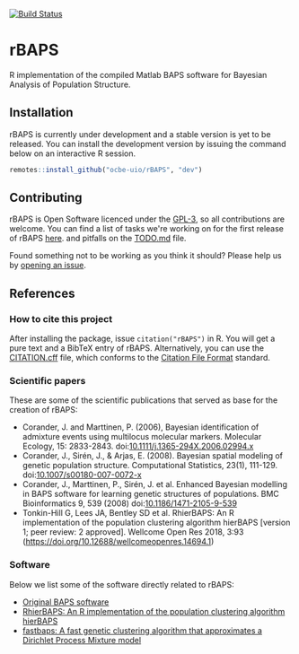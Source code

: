 [![Build Status](https://travis-ci.org/ocbe-uio/rBAPS.svg?branch=dev)](https://travis-ci.org/ocbe-uio/rBAPS)

# rBAPS
R implementation of the compiled Matlab BAPS software for Bayesian Analysis of Population Structure.

## Installation

rBAPS is currently under development and a stable version is yet to be released. You can install the development version by issuing the command below on an interactive R session.

```r
remotes::install_github("ocbe-uio/rBAPS", "dev")
```

## Contributing

rBAPS is Open Software licenced under the [GPL-3](https://tldrlegal.com/license/gnu-general-public-license-v3-(gpl-3)), so all contributions are welcome. You can find a list of tasks we're working on for the first release of rBAPS [here](https://github.com/ocbe-uio/rBAPS/milestone/1). and pitfalls on the [TODO.md](TODO.md) file.

Found something not to be working as you think it should? Please help us by [opening an issue](https://github.com/ocbe-uio/rBAPS/issues/new).

## References

### How to cite this project

After installing the package, issue `citation("rBAPS")` in R. You will get a pure text and a BibTeX entry of rBAPS. Alternatively, you can use the [CITATION.cff](CITATION.cff) file, which conforms to the [Citation File Format](https://citation-file-format.github.io/) standard.

### Scientific papers

These are some of the scientific publications that served as base for the creation of rBAPS:

- Corander, J. and Marttinen, P. (2006), Bayesian identification of admixture events using multilocus molecular markers. Molecular Ecology, 15: 2833-2843. doi:[10.1111/j.1365-294X.2006.02994.x](https://doi.org/10.1111/j.1365-294X.2006.02994.x)
- Corander, J., Sirén, J., & Arjas, E. (2008). Bayesian spatial modeling of genetic population structure. Computational Statistics, 23(1), 111-129. doi:[10.1007/s00180-007-0072-x](https://link.springer.com/content/pdf/10.1007/s00180-007-0072-x.pdf)
- Corander, J., Marttinen, P., Sirén, J. et al. Enhanced Bayesian modelling in BAPS software for learning genetic structures of populations. BMC Bioinformatics 9, 539 (2008) doi:[10.1186/1471-2105-9-539](https://doi.org/10.1186/1471-2105-9-539)
- Tonkin-Hill G, Lees JA, Bentley SD et al. RhierBAPS: An R implementation of the population clustering algorithm hierBAPS [version 1; peer review: 2 approved]. Wellcome Open Res 2018, 3:93 (https://doi.org/10.12688/wellcomeopenres.14694.1)

### Software

Below we list some of the software directly related to rBAPS:

- [Original BAPS software](http://www.helsinki.fi/bsg/software/BAPS/)
- [RhierBAPS: An R implementation of the population clustering algorithm hierBAPS](https://github.com/gtonkinhill/rhierbaps)
- [fastbaps: A fast genetic clustering algorithm that approximates a Dirichlet Process Mixture model](https://github.com/gtonkinhill/fastbaps)
